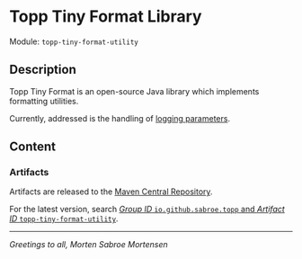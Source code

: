 # Topp Tiny Format Library

Module: `topp-tiny-format-utility`

## Description

Topp Tiny Format is an open-source Java library which implements formatting utilities.

Currently, addressed is the handling of
[logging parameters](src/main/java/com/yelstream/topp/util/format).

## Content

### Artifacts

Artifacts are released to the [Maven Central Repository](https://search.maven.org/).

For the latest version,
search 
[_Group ID_ `io.github.sabroe.topp` and _Artifact ID_ `topp-tiny-format-utility`](https://search.maven.org/search?q=g:io.github.sabroe.topp%20AND%20a:topp-tiny-format-utility).

---

_Greetings to all, Morten Sabroe Mortensen_
